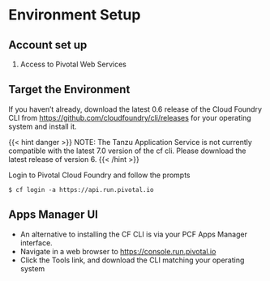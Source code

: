 
# Environment Setup

## Account set up

1. Access to Pivotal Web Services

## Target the Environment
If you haven’t already, download the latest 0.6 release of the Cloud Foundry CLI from https://github.com/cloudfoundry/cli/releases for your operating system and install it.

{{< hint danger >}}
NOTE: The Tanzu Application Service is not currently compatible with the latest 7.0 version of the cf cli. Please download the latest release of version 6.
{{< /hint >}}

Login to Pivotal Cloud Foundry and follow the prompts

``` $ cf login -a https://api.run.pivotal.io ```

## Apps Manager UI

- An alternative to installing the CF CLI is via your PCF Apps Manager interface.
- Navigate in a web browser to https://console.run.pivotal.io
- Click the Tools link, and download the CLI matching your operating system
